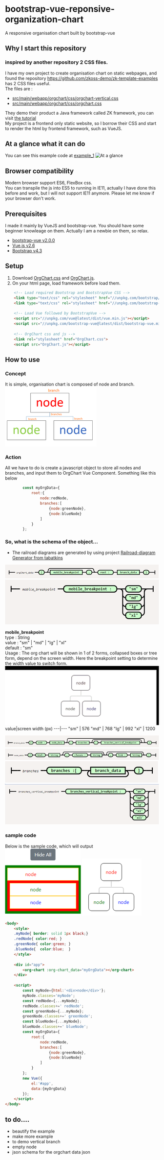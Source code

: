# bootstrap-vue-reponsive-organization-chart
A responsive organisation chart built by bootstrap-vue
## Why I start this repository
### inspired by another repository 2 CSS files.
I have my own project to create organisation chart on static webpages, and found the repository  https://github.com/zkoss-demo/zk-template-examples has 2 CSS files useful.  
The files are :  
- [src/main/webapp/orgchart/css/orgchart-vertical.css](https://github.com/zkoss-demo/zk-template-examples/blob/master/src/main/webapp/orgchart/css/orgchart-vertical.css)
- [src/main/webapp/orgchart/css/orgchart.css](https://github.com/zkoss-demo/zk-template-examples/blob/master/src/main/webapp/orgchart/css/orgchart.css)

They demo their product a Java framework called ZK framework, you can visit [the tutorial](https://dzone.com/articles/css-flex-based-orgchart-with-zk)  
My project is a frontend only static website, so I borrow their CSS and start to render the html by frontend framework, such as VueJS.


## At a glance what it can do
You can see this example code at [example_1](examples/example_1)
![At a glance](doc/images/glance.gif)

## Browser compatibility
Modern browser support ES6, FlexBox css.  
You can transpile the js into ES5 to running in IE11, actually I have done this before and work, but I will not support IE11 anymore.
Please let me know if your browser don't work.

## Prerequisites
I made it mainly by VueJS and bootstrap-vue. You should have some beginner knowleage on them. Actually I am a newbie on them, so relax.
- [bootstrap-vue v2.0.0](https://bootstrap-vue.js.org/)
- [Vue.js v2.6](https://vuejs.org/)
- [Bootstrap v4.3](https://getbootstrap.com/)

## Setup
1. Download [OrgChart.css](src/OrgChart.css) and [OrgChart.js](src/OrgChart.js).
2. On your html page, load framework before load them.
```html
    <!-- Load required Bootstrap and BootstrapVue CSS -->
    <link type="text/css" rel="stylesheet" href="//unpkg.com/bootstrap/dist/css/bootstrap.min.css" />
    <link type="text/css" rel="stylesheet" href="//unpkg.com/bootstrap-vue@latest/dist/bootstrap-vue.min.css" />

    <!-- Load Vue followed by BootstrapVue -->
    <script src="//unpkg.com/vue@latest/dist/vue.min.js"></script>
    <script src="//unpkg.com/bootstrap-vue@latest/dist/bootstrap-vue.min.js"></script>

    <!-- OrgChart css and js -->
    <link rel="stylesheet" href="OrgChart.css">
    <script src="OrgChart.js"></script>    
```

## How to use
### Concept
It is simple, organisation chart is composed of node and branch.  
![node and branch](doc/images/concept1.png)
### Action
All we have to do is create a javascript object to store all nodes and branches, and input them to OrgChart Vue Component. Something like this below  
```javascript
        const myOrgData={
            root:{
                node:redNode,
                branches:[
                    {node:greenNode},
                    {node:blueNode}
                ]
            }
        };
```
### So, what is the schema of the object...
* The railroad diagrams are generated by using project [Railroad-diagram Generator from tabatkins](https://github.com/tabatkins/railroad-diagrams)

![](doc/railroad_diagram/orgChart_data.png)
![](doc/railroad_diagram/mobile_breakpoint.png)

**mobile_breakpoint**  
type : String  
value : "sm" | "md" | "lg" | "xl"  
default : "sm"  
Usage : The org chart will be shown in 1 of 2 forms, collapsed boxes or tree form, depend on the screen width. Here the breakpoint setting to determine the width value to switch form.  
![](doc/images/mobile_breakpoint.gif)
value|screen width (px)
---|---
"sm" | 576
"md" | 768
"lg" | 992
"xl" | 1200

![](doc/railroad_diagram/branch_data.png)
![](doc/railroad_diagram/node_data.png)
![](doc/railroad_diagram/branches.png)
![](doc/railroad_diagram/branches_vertical_breakpoint.png)
### sample code
Below is the sample code, which will output  
![sample output mobile](doc/images/sample_output_mobile.png) ![sample output](doc/images/sample_output.png)
```html
<body>
    <style>
    .myNode{ border: solid 1px black;}
    .redNode{ color:red; }
    .greenNode{ color:green; }
    .blueNode{  color:blue;  }
    </style>

    <div id="app">
        <org-chart :org-chart_data="myOrgData"></org-chart>
    </div>

    <script>
        const myNode={html:'<div>node</div>'};
        myNode.classes='myNode';
        const redNode={...myNode};
        redNode.classes+=' redNode';
        const greenNode={...myNode};
        greenNode.classes+=' greenNode';
        const blueNode={...myNode};
        blueNode.classes+=' blueNode';
        const myOrgData={
            root:{
                node:redNode,
                branches:[
                    {node:greenNode},
                    {node:blueNode}
                ]
            }
        };
        new Vue({
            el:'#app',
            data:{myOrgData}
        });
    </script>
</body>
```
## to do....
+ beautify the example
+ make more example
+ to demo vertical branch
+ empty node
+ json schema for the orgchart data json


